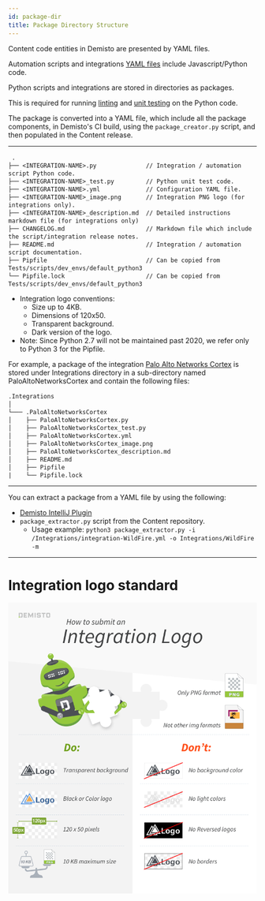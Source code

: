 ```yaml
---
id: package-dir
title: Package Directory Structure
---
```


Content code entities in Demisto are presented by YAML files.

Automation scripts and integrations [YAML files](yaml-file.md) include Javascript/Python code.

Python scripts and integrations are stored in directories as packages.

This is required for running [linting](linting.md) and [unit testing](unit-testing.md) on the Python code.

The package is converted into a YAML file, which include all the package components, in Demisto's CI build, using the `package_creator.py` script, and then populated in the Content release.

---

```
 .
├── <INTEGRATION-NAME>.py              // Integration / automation script Python code.
├── <INTEGRATION-NAME>_test.py         // Python unit test code.
├── <INTEGRATION-NAME>.yml             // Configuration YAML file.
├── <INTEGRATION-NAME>_image.png       // Integration PNG logo (for integrations only).
├── <INTEGRATION-NAME>_description.md  // Detailed instructions markdown file (for integrations only)
├── CHANGELOG.md                       // Markdown file which include the script/integration release notes.
├── README.md                          // Integration / automation script documentation.
├── Pipfile                            // Can be copied from Tests/scripts/dev_envs/default_python3
└── Pipfile.lock                       // Can be copied from Tests/scripts/dev_envs/default_python3    
```
   - Integration logo conventions:
     - Size up to 4KB.
     - Dimensions of 120x50.
     - Transparent background.
     - Dark version of the logo.
   - Note: Since Python 2.7 will not be maintained past 2020, we refer only to Python 3 for the Pipfile.
 
For example, a package of the integration [Palo Alto Networks Cortex](https://github.com/demisto/content/tree/master/Integrations/PaloAltoNetworksCortex) is stored under Integrations directory in a sub-directory named PaloAltoNetworksCortex and contain the following files:

```
.Integrations   
│
└─── .PaloAltoNetworksCortex
│    ├── PaloAltoNetworksCortex.py
│    ├── PaloAltoNetworksCortex_test.py
│    ├── PaloAltoNetworksCortex.yml
│    ├── PaloAltoNetworksCortex_image.png
│    ├── PaloAltoNetworksCortex_description.md
│    ├── README.md
│    ├── Pipfile
|    └── Pipfile.lock
```

---

You can extract a package from a YAML file by using the following:
 - [Demisto IntelliJ Plugin](https://plugins.jetbrains.com/plugin/12093-demisto-add-on-for-pycharm)
 -  `package_extractor.py` script from the Content repository. 
    - Usage example: `python3 package_extractor.py -i /Integrations/integration-WildFire.yml -o Integrations/WildFire -m`

---

# Integration logo standard

![Integration Logo Standard](../../doc_imgs/howtos/integrations/logo-standard.png)


